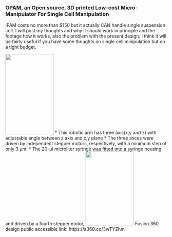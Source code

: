 ### OPAM, an Open source, 3D printed Low-cost Micro-Manipulator For Single Cell Manipulation
IPAM costs no more than $150 but it actually CAN handle single suspension cell. I will post my thoughts and why it should work in principle and the footage how it works, also the problem with the present design. I think it will be fairly useful if you have some thoughts on single cell minipulation but on a tight budget.

<img src="https://i.imgur.com/9b1Pkgj.png" width="150" height="250">
* This robotic arm has three axis(x,y and z) with adjustable angle between z axis and x,y plane
* The three axces were driven by independent stepper motors, respectively, with a minimum step of only 3 μm.
* The 20-μl microliter syringe was fitted into a syringe housing and driven by a fourth stepper motor,   
<img src="https://i.imgur.com/9b1Pkgj.png" width="150" height="230">
Fusion 360 design public accessible link: https://a360.co/3wTYZhm
